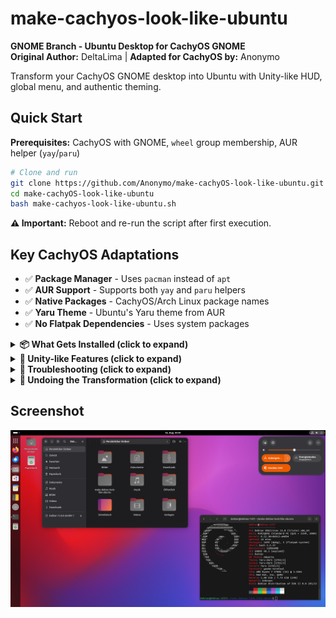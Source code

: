 # make-cachyos-look-like-ubuntu

**GNOME Branch - Ubuntu Desktop for CachyOS GNOME**  
**Original Author:** DeltaLima | **Adapted for CachyOS by:** Anonymo

Transform your CachyOS GNOME desktop into Ubuntu with Unity-like HUD, global menu, and authentic theming.

## Quick Start

**Prerequisites:** CachyOS with GNOME, `wheel` group membership, AUR helper (`yay`/`paru`)

```bash
# Clone and run
git clone https://github.com/Anonymo/make-cachyOS-look-like-ubuntu.git
cd make-cachyOS-look-like-ubuntu
bash make-cachyos-look-like-ubuntu.sh
```

**⚠️ Important:** Reboot and re-run the script after first execution.

## Key CachyOS Adaptations

- ✅ **Package Manager** - Uses `pacman` instead of `apt`
- ✅ **AUR Support** - Supports both `yay` and `paru` helpers
- ✅ **Native Packages** - CachyOS/Arch Linux package names
- ✅ **Yaru Theme** - Ubuntu's Yaru theme from AUR
- ✅ **No Flatpak Dependencies** - Uses system packages

<details>
<summary><strong>📦 What Gets Installed (click to expand)</strong></summary>

### Official Repository Packages
- Ubuntu fonts, Liberation fonts, Noto fonts
- Plymouth, GNOME extensions, GNOME tweaks
- GNOME Software (package manager GUI)
- Thunderbird email client
- rofi-wayland (menu system for HUD functionality)

### AUR Packages
- `ttf-ms-fonts` - Microsoft core fonts
- `yaru-gtk-theme` - Ubuntu's Yaru GTK theme
- `yaru-icon-theme` - Ubuntu's Yaru icon theme  
- `yaru-sound-theme` - Ubuntu's Yaru sound theme
- `yaru-gnome-shell-theme` - Ubuntu's Yaru GNOME Shell theme
- `gnome-shell-extension-dash-to-dock` - Dash to Dock extension
- `gnome-hud` - Unity-like HUD menu for quick application menu access
- `appmenu-gtk-module-git` - Global menu support for GTK applications
- `gnome-shell-extension-unite` - Unity-like GNOME Shell interface with global menu integration

### GNOME Extensions

#### Automatically Installed & Enabled
- **AppIndicator Support** - System tray support
- **Dash to Dock** - Ubuntu-style dock
- **Desktop Icons NG** - Desktop icons
- **User Themes** - Custom shell themes
- **Unite Shell** - Unity-like interface with global menu support

#### Manual Installation (if needed)
Some extensions may need manual installation via Extension Manager:
1. **Open Extension Manager** (installed by script)
2. **Search and install** any missing extensions
3. **Enable manually** using `gnome-extensions enable <extension-id>`

</details>

<details>
<summary><strong>🎯 Unity-like Features (click to expand)</strong></summary>

### HUD (Heads-Up Display)
- **Quick Menu Access**: Press `Ctrl + Alt + Space` to open the HUD
- **Search Application Menus**: Type to quickly find any menu item in the current application  
- **Keyboard-Driven Navigation**: Access any application function without clicking through menus

### Global Menu & Unity Interface
- **Unite Shell Extension**: Transforms GNOME Shell to look like Unity's interface
- **Window Title Integration**: Shows current window title in the panel for maximized windows
- **Global Menu Support**: Application menus appear in the top panel (Unity-style)
- **Clean Window Decorations**: Removes window borders for maximized apps

This complete package recreates the authentic Ubuntu Unity desktop experience!

</details>

<details>
<summary><strong>🔧 Troubleshooting (click to expand)</strong></summary>

### Shell Compatibility
**Issue:** Script exits immediately or shows "Installation aborted"  
**Cause:** CachyOS uses fish/zsh by default, script requires bash  
**Solution:** The script automatically detects and restarts with bash

### Bootloader Support (Optional)
The script will ask if you want to configure bootloader for quiet splash:
- **GRUB:** Automatically configured
- **systemd-boot:** Manual instructions for `/boot/loader/entries/`
- **rEFInd:** Manual instructions for `/boot/refind_linux.conf`
- **Limine:** Manual instructions for `/boot/limine.cfg`

### Group Membership
**Issue:** "not in sudo group" error  
**Solution:** `su -c "usermod -aG wheel $USER"`

### GNOME HUD Not Working
**Issue:** Ctrl+Alt+Space doesn't open HUD menu  
**Solutions:**
1. Check if gnome-hud installed: `which gnomehud`
2. Install manually if needed: `pip install --user gnome-hud`
3. Start the service: `gnomehud-service &`
4. Check keybinding: `gsettings get org.gnome.settings-daemon.plugins.media-keys.custom-keybinding:/org/gnome/settings-daemon/plugins/media-keys/custom-keybindings/gnome-hud/ binding`
5. Restart GNOME Shell: `Alt+F2`, type `r`, press Enter

### Extensions Not Enabling
**Issue:** Unite or other extensions not enabled automatically  
**Solution:** Use Extension Manager GUI to enable manually  
**Alternative:** `sudo pacman -S gnome-shell-extensions`

</details>

<details>
<summary><strong>🔄 Undoing the Transformation (click to expand)</strong></summary>

```bash
# From the repository directory
bash undo-ubuntu-transformation.sh
```

The undo script will:
- ✅ Reset GNOME settings to CachyOS defaults
- ✅ Disable Ubuntu-style extensions  
- ✅ Remove theme customizations
- ✅ Reset taskbar/dock configuration
- ✅ Create a backup before making changes
- ⚠️ Optionally remove Ubuntu packages

**Note:** Some changes may require manual cleanup via Extension Manager.

</details>

## Screenshot

![Ubuntuish CachyOS GNOME Desktop](screenshot/screenshot1.png "Ubuntuish CachyOS GNOME Desktop")